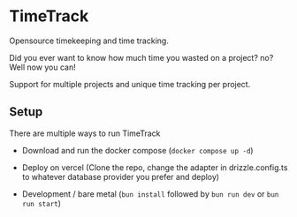 # TimeTrack

Opensource timekeeping and time tracking.

Did you ever want to know how much time you wasted on a project? no? Well now you can!

Support for multiple projects and unique time tracking per project.

## Setup

There are multiple ways to run TimeTrack

- Download and run the docker compose (`docker compose up -d`)

- Deploy on vercel (Clone the repo, change the adapter in drizzle.config.ts to whatever database provider you prefer and deploy)

- Development / bare metal (`bun install` followed by `bun run dev` or `bun run start`)
